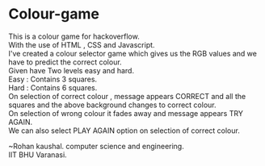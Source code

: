 # Colour-game
This is a colour game for hackoverflow.   
With the use of HTML , CSS and Javascript.   
I've created a colour selector game which gives us the RGB values and we have to predict the correct colour.   
Given have Two levels easy and hard.    
Easy : Contains 3 squares.    
Hard : Contains 6 squares.  
On selection of correct colour , message appears CORRECT and all the squares and the above background changes to correct colour.  
On selection of wrong colour it fades away and message appears TRY AGAIN.  
We can also select PLAY AGAIN option on selection of correct colour.   

~Rohan kaushal. 
computer science and engineering.    
IIT BHU Varanasi.  

